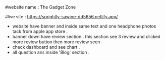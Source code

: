 #website name : The Gadget Zone


#live site : https://sprightly-sawine-dd5656.netlify.app/ 

- website have banner  and inside same text and one headphone photos tack from apple app store .
- banner down have review section . this section see 3 review and clicked more review button then more review seen   
- check dashboard  and see chart .
- all question ans inside 'Blog' section .  